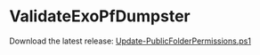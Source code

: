 # ValidateExoPfDumpster

Download the latest release: [Update-PublicFolderPermissions.ps1](https://github.com/microsoft/CSS-Exchange/releases/latest/download/Update-PublicFolderPermissions.ps1)

